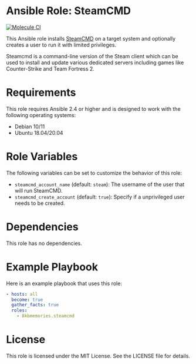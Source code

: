 # Ansible Role: SteamCMD

[![Molecule CI](https://github.com/8kbmemories/steamcmd-ansible/actions/workflows/ci.yml/badge.svg?branch=main)](https://github.com/8kbmemories/steamcmd-ansible/actions/workflows/ci.yml)

This Ansible role installs [SteamCMD](https://developer.valvesoftware.com/wiki/SteamCMD) on a target system and optionally creates a user to run it with limited privileges.

Steamcmd is a command-line version of the Steam client which can be used to install and update various dedicated servers including games like Counter-Strike and Team Fortress 2.

# Requirements
This role requires Ansible 2.4 or higher and is designed to work with the following operating systems:

- Debian 10/11
- Ubuntu 18.04/20.04
# Role Variables
The following variables can be set to customize the behavior of this role:

- `steamcmd_account_name` (default: `steam`): The username of the user that will run SteamCMD.
- `steamcmd_create_account` (default: `true`): Specify if a unprivileged user needs to be created.
# Dependencies
This role has no dependencies.

# Example Playbook
Here is an example playbook that uses this role:

```yaml
- hosts: all
  become: true
  gather_facts: true
  roles:
    - 8kbmemories.steamcmd
```

# License
This role is licensed under the MIT License. See the LICENSE file for details.



